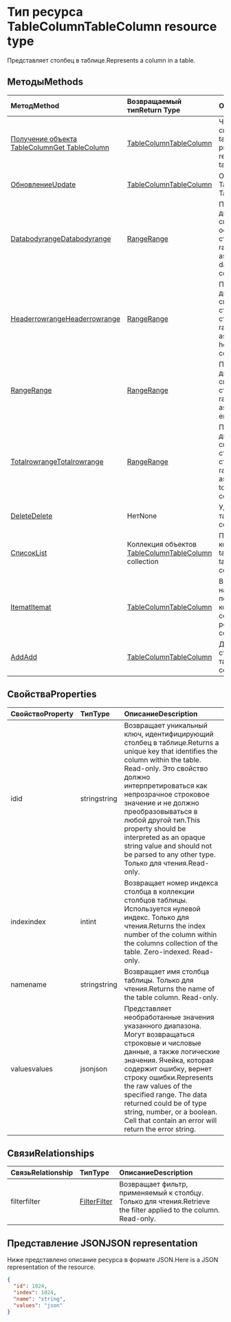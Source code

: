 # <a name="tablecolumn-resource-type"></a><span data-ttu-id="85c46-101">Тип ресурса TableColumn</span><span class="sxs-lookup"><span data-stu-id="85c46-101">TableColumn resource type</span></span>

<span data-ttu-id="85c46-102">Представляет столбец в таблице.</span><span class="sxs-lookup"><span data-stu-id="85c46-102">Represents a column in a table.</span></span>


## <a name="methods"></a><span data-ttu-id="85c46-103">Методы</span><span class="sxs-lookup"><span data-stu-id="85c46-103">Methods</span></span>

| <span data-ttu-id="85c46-104">Метод</span><span class="sxs-lookup"><span data-stu-id="85c46-104">Method</span></span>           | <span data-ttu-id="85c46-105">Возвращаемый тип</span><span class="sxs-lookup"><span data-stu-id="85c46-105">Return Type</span></span>    |<span data-ttu-id="85c46-106">Описание</span><span class="sxs-lookup"><span data-stu-id="85c46-106">Description</span></span>|
|:---------------|:--------|:----------|
|[<span data-ttu-id="85c46-107">Получение объекта TableColumn</span><span class="sxs-lookup"><span data-stu-id="85c46-107">Get TableColumn</span></span>](../api/tablecolumn_get.md) | [<span data-ttu-id="85c46-108">TableColumn</span><span class="sxs-lookup"><span data-stu-id="85c46-108">TableColumn</span></span>](tablecolumn.md) |<span data-ttu-id="85c46-109">Чтение свойств и связей объекта tableColumn.</span><span class="sxs-lookup"><span data-stu-id="85c46-109">Read properties and relationships of tableColumn object.</span></span>|
|[<span data-ttu-id="85c46-110">Обновление</span><span class="sxs-lookup"><span data-stu-id="85c46-110">Update</span></span>](../api/tablecolumn_update.md) | [<span data-ttu-id="85c46-111">TableColumn</span><span class="sxs-lookup"><span data-stu-id="85c46-111">TableColumn</span></span>](tablecolumn.md) |<span data-ttu-id="85c46-112">Обновление объекта TableColumn.</span><span class="sxs-lookup"><span data-stu-id="85c46-112">Update TableColumn object.</span></span> |
|[<span data-ttu-id="85c46-113">Databodyrange</span><span class="sxs-lookup"><span data-stu-id="85c46-113">Databodyrange</span></span>](../api/tablecolumn_databodyrange.md)|[<span data-ttu-id="85c46-114">Range</span><span class="sxs-lookup"><span data-stu-id="85c46-114">Range</span></span>](range.md)|<span data-ttu-id="85c46-115">Получает объект диапазона, связанный с основными данными столбца.</span><span class="sxs-lookup"><span data-stu-id="85c46-115">Gets the range object associated with the data body of the column.</span></span>|
|[<span data-ttu-id="85c46-116">Headerrowrange</span><span class="sxs-lookup"><span data-stu-id="85c46-116">Headerrowrange</span></span>](../api/tablecolumn_headerrowrange.md)|[<span data-ttu-id="85c46-117">Range</span><span class="sxs-lookup"><span data-stu-id="85c46-117">Range</span></span>](range.md)|<span data-ttu-id="85c46-118">Получает объект диапазона, связанный со строкой заголовков столбца.</span><span class="sxs-lookup"><span data-stu-id="85c46-118">Gets the range object associated with the header row of the column.</span></span>|
|[<span data-ttu-id="85c46-119">Range</span><span class="sxs-lookup"><span data-stu-id="85c46-119">Range</span></span>](../api/tablecolumn_range.md)|[<span data-ttu-id="85c46-120">Range</span><span class="sxs-lookup"><span data-stu-id="85c46-120">Range</span></span>](range.md)|<span data-ttu-id="85c46-121">Получает объект диапазона, связанный со всем столбцом.</span><span class="sxs-lookup"><span data-stu-id="85c46-121">Gets the range object associated with the entire column.</span></span>|
|[<span data-ttu-id="85c46-122">Totalrowrange</span><span class="sxs-lookup"><span data-stu-id="85c46-122">Totalrowrange</span></span>](../api/tablecolumn_totalrowrange.md)|[<span data-ttu-id="85c46-123">Range</span><span class="sxs-lookup"><span data-stu-id="85c46-123">Range</span></span>](range.md)|<span data-ttu-id="85c46-124">Получает объект диапазона, связанный со строкой итогов столбца.</span><span class="sxs-lookup"><span data-stu-id="85c46-124">Gets the range object associated with the totals row of the column.</span></span>|
|[<span data-ttu-id="85c46-125">Delete</span><span class="sxs-lookup"><span data-stu-id="85c46-125">Delete</span></span>](../api/tablecolumn_delete.md)|<span data-ttu-id="85c46-126">Нет</span><span class="sxs-lookup"><span data-stu-id="85c46-126">None</span></span>|<span data-ttu-id="85c46-127">Удаляет столбец из таблицы.</span><span class="sxs-lookup"><span data-stu-id="85c46-127">Deletes the column from the table.</span></span>|
|[<span data-ttu-id="85c46-128">Список</span><span class="sxs-lookup"><span data-stu-id="85c46-128">List</span></span>](../api/tablecolumn_list.md) | <span data-ttu-id="85c46-129">Коллекция объектов [TableColumn](tablecolumn.md)</span><span class="sxs-lookup"><span data-stu-id="85c46-129">[TableColumn](tablecolumn.md) collection</span></span> |<span data-ttu-id="85c46-130">Получение коллекции объектов tableColumn.</span><span class="sxs-lookup"><span data-stu-id="85c46-130">Get tableColumn object collection.</span></span> |
|[<span data-ttu-id="85c46-131">Itemat</span><span class="sxs-lookup"><span data-stu-id="85c46-131">Itemat</span></span>](../api/tablecolumncollection_itemat.md)|[<span data-ttu-id="85c46-132">TableColumn</span><span class="sxs-lookup"><span data-stu-id="85c46-132">TableColumn</span></span>](tablecolumn.md)|<span data-ttu-id="85c46-133">Возвращает столбец на основании его позиции в коллекции.</span><span class="sxs-lookup"><span data-stu-id="85c46-133">Gets a column based on its position in the collection.</span></span>|
|[<span data-ttu-id="85c46-134">Add</span><span class="sxs-lookup"><span data-stu-id="85c46-134">Add</span></span>](../api/tablecolumncollection_add.md)|[<span data-ttu-id="85c46-135">TableColumn</span><span class="sxs-lookup"><span data-stu-id="85c46-135">TableColumn</span></span>](tablecolumn.md)|<span data-ttu-id="85c46-136">Добавляет новый столбец в таблицу.</span><span class="sxs-lookup"><span data-stu-id="85c46-136">Adds a new column to the table.</span></span>|

## <a name="properties"></a><span data-ttu-id="85c46-137">Свойства</span><span class="sxs-lookup"><span data-stu-id="85c46-137">Properties</span></span>
| <span data-ttu-id="85c46-138">Свойство</span><span class="sxs-lookup"><span data-stu-id="85c46-138">Property</span></span>     | <span data-ttu-id="85c46-139">Тип</span><span class="sxs-lookup"><span data-stu-id="85c46-139">Type</span></span>   |<span data-ttu-id="85c46-140">Описание</span><span class="sxs-lookup"><span data-stu-id="85c46-140">Description</span></span>|
|:---------------|:--------|:----------|
|<span data-ttu-id="85c46-141">id</span><span class="sxs-lookup"><span data-stu-id="85c46-141">id</span></span>|<span data-ttu-id="85c46-142">string</span><span class="sxs-lookup"><span data-stu-id="85c46-142">string</span></span>|<span data-ttu-id="85c46-143">Возвращает уникальный ключ, идентифицирующий столбец в таблице.</span><span class="sxs-lookup"><span data-stu-id="85c46-143">Returns a unique key that identifies the column within the table. Read-only.</span></span> <span data-ttu-id="85c46-144">Это свойство должно интерпретироваться как непрозрачное строковое значение и не должно преобразовываться в любой другой тип.</span><span class="sxs-lookup"><span data-stu-id="85c46-144">This property should be interpreted as an opaque string value and should not be parsed to any other type.</span></span> <span data-ttu-id="85c46-145">Только для чтения.</span><span class="sxs-lookup"><span data-stu-id="85c46-145">Read-only.</span></span>|
|<span data-ttu-id="85c46-146">index</span><span class="sxs-lookup"><span data-stu-id="85c46-146">index</span></span>|<span data-ttu-id="85c46-147">int</span><span class="sxs-lookup"><span data-stu-id="85c46-147">int</span></span>|<span data-ttu-id="85c46-p102">Возвращает номер индекса столбца в коллекции столбцов таблицы. Используется нулевой индекс. Только для чтения.</span><span class="sxs-lookup"><span data-stu-id="85c46-p102">Returns the index number of the column within the columns collection of the table. Zero-indexed. Read-only.</span></span>|
|<span data-ttu-id="85c46-151">name</span><span class="sxs-lookup"><span data-stu-id="85c46-151">name</span></span>|<span data-ttu-id="85c46-152">string</span><span class="sxs-lookup"><span data-stu-id="85c46-152">string</span></span>|<span data-ttu-id="85c46-p103">Возвращает имя столбца таблицы. Только для чтения.</span><span class="sxs-lookup"><span data-stu-id="85c46-p103">Returns the name of the table column. Read-only.</span></span>|
|<span data-ttu-id="85c46-155">values</span><span class="sxs-lookup"><span data-stu-id="85c46-155">values</span></span>|<span data-ttu-id="85c46-156">json</span><span class="sxs-lookup"><span data-stu-id="85c46-156">json</span></span>|<span data-ttu-id="85c46-p104">Представляет необработанные значения указанного диапазона. Могут возвращаться строковые и числовые данные, а также логические значения. Ячейка, которая содержит ошибку, вернет строку ошибки.</span><span class="sxs-lookup"><span data-stu-id="85c46-p104">Represents the raw values of the specified range. The data returned could be of type string, number, or a boolean. Cell that contain an error will return the error string.</span></span>|

## <a name="relationships"></a><span data-ttu-id="85c46-160">Связи</span><span class="sxs-lookup"><span data-stu-id="85c46-160">Relationships</span></span>
| <span data-ttu-id="85c46-161">Связь</span><span class="sxs-lookup"><span data-stu-id="85c46-161">Relationship</span></span> | <span data-ttu-id="85c46-162">Тип</span><span class="sxs-lookup"><span data-stu-id="85c46-162">Type</span></span>   |<span data-ttu-id="85c46-163">Описание</span><span class="sxs-lookup"><span data-stu-id="85c46-163">Description</span></span>|
|:---------------|:--------|:----------|
|<span data-ttu-id="85c46-164">filter</span><span class="sxs-lookup"><span data-stu-id="85c46-164">filter</span></span>|[<span data-ttu-id="85c46-165">Filter</span><span class="sxs-lookup"><span data-stu-id="85c46-165">Filter</span></span>](filter.md)|<span data-ttu-id="85c46-p105">Возвращает фильтр, применяемый к столбцу. Только для чтения.</span><span class="sxs-lookup"><span data-stu-id="85c46-p105">Retrieve the filter applied to the column. Read-only.</span></span>|

## <a name="json-representation"></a><span data-ttu-id="85c46-168">Представление JSON</span><span class="sxs-lookup"><span data-stu-id="85c46-168">JSON representation</span></span>

<span data-ttu-id="85c46-169">Ниже представлено описание ресурса в формате JSON.</span><span class="sxs-lookup"><span data-stu-id="85c46-169">Here is a JSON representation of the resource.</span></span>

<!-- {
  "blockType": "resource",
  "optionalProperties": [

  ],
  "@odata.type": "microsoft.graph.tableColumn"
}-->

```json
{
  "id": 1024,
  "index": 1024,
  "name": "string",
  "values": "json"
}

```

<!-- uuid: 8fcb5dbc-d5aa-4681-8e31-b001d5168d79
2015-10-25 14:57:30 UTC -->
<!-- {
  "type": "#page.annotation",
  "description": "TableColumn resource",
  "keywords": "",
  "section": "documentation",
  "tocPath": ""
}-->
